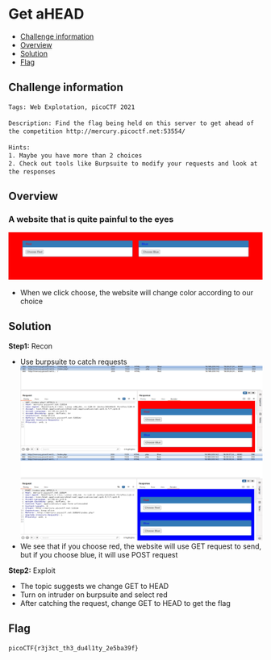 # Get aHEAD
- [Challenge information](#challenge-information)
- [Overview](#overview)
- [Solution](#solution)
- [Flag](#flag)
## Challenge information
```text
Tags: Web Explotation, picoCTF 2021

Description: Find the flag being held on this server to get ahead of the competition http://mercury.picoctf.net:53554/

Hints: 
1. Maybe you have more than 2 choices
2. Check out tools like Burpsuite to modify your requests and look at the responses
```
## Overview
###  A website that is quite painful to the eyes
![alt text](/picoCTF/Static/Images/Get_aHEad/image1.png)  
* When we click choose, the website will change color according to our choice
## Solution
**Step1:** Recon    
* Use burpsuite to catch requests  
![alt text](/picoCTF/Static/Images/Get_aHEad/image2.png)
![alt text](/picoCTF/Static/Images/Get_aHEad/image3.png)  
* We see that if you choose red, the website will use GET request to send, but if you choose blue, it will use POST request  

**Step2:** Exploit  
* The topic suggests we change GET to HEAD  
* Turn on intruder on burpsuite and select red  
* After catching the request, change GET to HEAD to get the flag
## Flag
`picoCTF{r3j3ct_th3_du4l1ty_2e5ba39f}`
